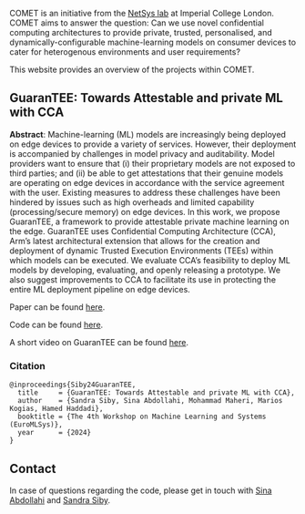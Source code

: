 COMET is an initiative from the [NetSys lab](https://netsys.doc.ic.ac.uk/) at Imperial College London. COMET aims to answer the question: Can we use novel confidential computing architectures to provide private, trusted, personalised, and dynamically-configurable machine-learning models on consumer devices to cater for heterogenous environments and user requirements?  

This website provides an overview of the projects within COMET. 

## GuaranTEE: Towards Attestable and private ML with CCA

**Abstract**: Machine-learning (ML) models are increasingly being deployed on edge devices to provide a variety of services. However, their deployment is accompanied by challenges in model privacy and auditability. Model providers want to ensure that (i) their proprietary models are not exposed to third parties; and (ii) be able to get attestations that their genuine models are operating on edge devices in accordance with the service agreement with the user. Existing measures to address these challenges have been hindered by issues such as high overheads and limited capability (processing/secure memory) on edge devices. In this work, we propose GuaranTEE, a framework to provide attestable private machine learning on the edge. GuaranTEE uses Confidential Computing Architecture (CCA), Arm’s latest architectural extension that allows for the creation and deployment of dynamic Trusted Execution Environments (TEEs) within which models can be executed. We evaluate CCA’s feasibility to deploy ML models by developing, evaluating, and openly releasing a prototype. We also suggest improvements to CCA to facilitate its use in protecting the entire ML deployment pipeline on edge devices.

Paper can be found [here](https://arxiv.org/pdf/2404.00190).

Code can be found [here](https://github.com/comet-cc/GuaranTEE).

A short video on GuaranTEE can be found [here](https://youtu.be/Jx_cGV-KTns).

### Citation
```
@inproceedings{Siby24GuaranTEE,
  title     = {GuaranTEE: Towards Attestable and private ML with CCA},
  author    = {Sandra Siby, Sina Abdollahi, Mohammad Maheri, Marios Kogias, Hamed Haddadi},
  booktitle = {The 4th Workshop on Machine Learning and Systems (EuroMLSys)},
  year      = {2024}
}
```

## Contact

In case of questions regarding the code, please get in touch with [Sina Abdollahi](https://www.imperial.ac.uk/people/s.abdollahi22) and [Sandra Siby](https://sandrasiby.github.io/). 